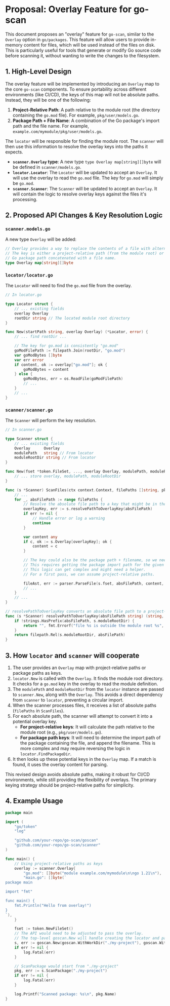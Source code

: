 # Proposal: Overlay Feature for go-scan

This document proposes an "overlay" feature for `go-scan`, similar to the `Overlay` option in `go/packages`. This feature will allow users to provide in-memory content for files, which will be used instead of the files on disk. This is particularly useful for tools that generate or modify Go source code before scanning it, without wanting to write the changes to the filesystem.

## 1. High-Level Design

The overlay feature will be implemented by introducing an `Overlay` map to the core `go-scan` components. To ensure portability across different environments (like CI/CD), the keys of this map will not be absolute paths. Instead, they will be one of the following:

1.  **Project-Relative Path**: A path relative to the module root (the directory containing the `go.mod` file). For example, `pkg/user/models.go`.
2.  **Package Path + File Name**: A combination of the Go package's import path and the file name. For example, `example.com/mymodule/pkg/user/models.go`.

The `locator` will be responsible for finding the module root. The `scanner` will then use this information to resolve the overlay keys into the paths it expects.

-   **`scanner.Overlay` type**: A new type `type Overlay map[string][]byte` will be defined in `scanner/models.go`.
-   **`locator.Locator`**: The `Locator` will be updated to accept an `Overlay`. It will use the overlay to read the `go.mod` file. The key for `go.mod` will simply be `go.mod`.
-   **`scanner.Scanner`**: The `Scanner` will be updated to accept an `Overlay`. It will contain the logic to resolve overlay keys against the files it's processing.

## 2. Proposed API Changes & Key Resolution Logic

### `scanner.models.go`

A new type `Overlay` will be added:

```go
// Overlay provides a way to replace the contents of a file with alternative content.
// The key is either a project-relative path (from the module root) or a
// Go package path concatenated with a file name.
type Overlay map[string][]byte
```

### `locator/locator.go`

The `Locator` will need to find the `go.mod` file from the overlay.

```go
// In locator.go

type Locator struct {
    // ... existing fields
    overlay Overlay
    rootDir string // The located module root directory
}

func New(startPath string, overlay Overlay) (*Locator, error) {
    // ... find rootDir ...

    // The key for go.mod is consistently "go.mod"
    goModFilePath := filepath.Join(rootDir, "go.mod")
    var goModBytes []byte
    var err error
    if content, ok := overlay["go.mod"]; ok {
        goModBytes = content
    } else {
        goModBytes, err = os.ReadFile(goModFilePath)
        // ...
    }
    // ...
}
```

### `scanner/scanner.go`

The `Scanner` will perform the key resolution.

```go
// In scanner.go

type Scanner struct {
    // ... existing fields
    Overlay      Overlay
    modulePath   string // From locator
    moduleRootDir string // From locator
}

func New(fset *token.FileSet, ..., overlay Overlay, modulePath, moduleRootDir string) (*Scanner, error) {
    // ... store overlay, modulePath, moduleRootDir
}

func (s *Scanner) ScanFiles(ctx context.Context, filePaths []string, pkgDirPath string, resolver PackageResolver) (*PackageInfo, error) {
    // ...
    for _, absFilePath := range filePaths {
        // Resolve the absolute file path to a key that might be in the overlay
        overlayKey, err := s.resolvePathToOverlayKey(absFilePath)
        if err != nil {
            // Handle error or log a warning
            continue
        }

        var content any
        if c, ok := s.Overlay[overlayKey]; ok {
            content = c
        }

        // The key could also be the package path + filename, so we need to check that too.
        // This requires getting the package import path for the given absFilePath.
        // This logic can get complex and might need a helper.
        // For a first pass, we can assume project-relative paths.

        fileAst, err := parser.ParseFile(s.fset, absFilePath, content, parser.ParseComments)
        // ...
    }
    // ...
}

// resolvePathToOverlayKey converts an absolute file path to a project-relative path.
func (s *Scanner) resolvePathToOverlayKey(absFilePath string) (string, error) {
    if !strings.HasPrefix(absFilePath, s.moduleRootDir) {
        return "", fmt.Errorf("file %s is outside the module root %s", absFilePath, s.moduleRootDir)
    }
    return filepath.Rel(s.moduleRootDir, absFilePath)
}

```

## 3. How `locator` and `scanner` will cooperate

1.  The user provides an `Overlay` map with project-relative paths or package paths as keys.
2.  `locator.New` is called with the `Overlay`. It finds the module root directory. It checks for a `go.mod` key in the overlay to read the module definition.
3.  The `modulePath` and `moduleRootDir` from the `locator` instance are passed to `scanner.New`, along with the `Overlay`. This avoids a direct dependency from `scanner` to `locator`, preventing a circular import.
4.  When the scanner processes files, it receives a list of absolute paths (`filePaths` in `ScanFiles`).
5.  For each absolute path, the scanner will attempt to convert it into a potential overlay key.
    *   **For project-relative keys**: It will calculate the path relative to the module root (e.g., `pkg/user/models.go`).
    *   **For package path keys**: It will need to determine the import path of the package containing the file, and append the filename. This is more complex and may require reversing the logic in `locator.FindPackageDir`.
6.  It then looks up these potential keys in the `Overlay` map. If a match is found, it uses the overlay content for parsing.

This revised design avoids absolute paths, making it robust for CI/CD environments, while still providing the flexibility of overlays. The primary keying strategy should be project-relative paths for simplicity.

## 4. Example Usage

```go
package main

import (
    "go/token"
    "log"

    "github.com/your-repo/go-scan/goscan"
    "github.com/your-repo/go-scan/scanner"
)

func main() {
    // Using project-relative paths as keys
    overlay := scanner.Overlay{
        "go.mod": []byte("module example.com/mymodule\n\ngo 1.21\n"),
        "main.go": []byte(`
package main

import "fmt"

func main() {
    fmt.Println("Hello from overlay!")
}
`),
    }

    fset := token.NewFileSet()
    // The API would need to be adjusted to pass the overlay.
    // The top-level goscan.New will handle creating the locator and passing the required values to the scanner.
    s, err := goscan.New(goscan.WithWorkDir("./my-project"), goscan.WithOverlay(overlay))
    if err != nil {
        log.Fatal(err)
    }

    // ScanPackage would start from "./my-project"
    pkg, err := s.ScanPackage("./my-project")
    if err != nil {
        log.Fatal(err)
    }

    log.Printf("Scanned package: %s\n", pkg.Name)
}
```
